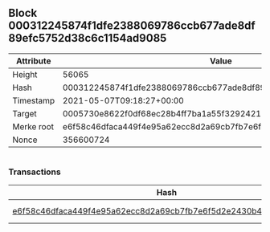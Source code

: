 ## Block 000312245874f1dfe2388069786ccb677ade8df89efc5752d38c6c1154ad9085

Attribute | Value
--- | ---
Height | 56065
Hash | 000312245874f1dfe2388069786ccb677ade8df89efc5752d38c6c1154ad9085
Timestamp | 2021-05-07T09:18:27+00:00
Target | 0005730e8622f0df68ec28b4ff7ba1a55f32924210011fd7bf11b91482ad778c
Merke root | e6f58c46dfaca449f4e95a62ecc8d2a69cb7fb7e6f5d2e2430b454c06ebee4ab
Nonce | 356600724

```

```

### Transactions

Hash | Amount
--- | ---
[e6f58c46dfaca449f4e95a62ecc8d2a69cb7fb7e6f5d2e2430b454c06ebee4ab](e6f58c46dfaca449f4e95a62ecc8d2a69cb7fb7e6f5d2e2430b454c06ebee4ab.md) | 10.00000000 SKEPTI 
